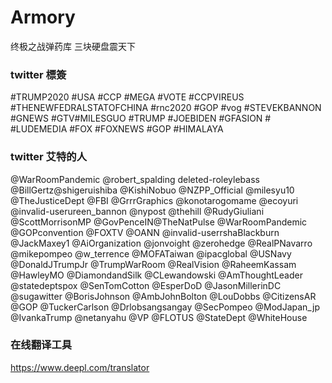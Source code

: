 # Armory
终极之战弹药库 三块硬盘震天下

### twitter 標簽 
#TRUMP2020 #USA #CCP #MEGA #VOTE #CCPVIREUS #THENEWFEDRALSTATOFCHINA #rnc2020 #GOP #vog #STEVEKBANNON  #GNEWS #GTV#MILESGUO #TRUMP #JOEBIDEN #GFASION # #LUDEMEDIA #FOX   #FOXNEWS #GOP #HIMALAYA  

### twitter 艾特的人
@WarRoomPandemic @robert_spalding deleted-roleylebass  @BillGertz@shigeruishiba @KishiNobuo @NZPP_Official @milesyu10 @TheJusticeDept @FBI  @GrrrGraphics @konotarogomame @ecoyuri @invalid-userureen_bannon @nypost @thehill @RudyGiuliani @ScottMorrisonMP @GovPenceIN@TheNatPulse @WarRoomPandemic @GOPconvention @FOXTV @OANN @invalid-userrshaBlackburn @JackMaxey1 @AiOrganization @jonvoight @zerohedge @RealPNavarro  @mikepompeo @w_terrence @MOFATaiwan @ipacglobal @USNavy @DonaldJTrumpJr @TrumpWarRoom @RealVision @RaheemKassam @HawleyMO @DiamondandSilk @CLewandowski @AmThoughtLeader @statedeptspox @SenTomCotton @EsperDoD @JasonMillerinDC @sugawitter @BorisJohnson @AmbJohnBolton @LouDobbs @CitizensAR @GOP @TuckerCarlson @Drlobsangsangay @SecPompeo @ModJapan_jp @IvankaTrump @netanyahu @VP @FLOTUS @StateDept @WhiteHouse

### 在线翻译工具 
https://www.deepl.com/translator
